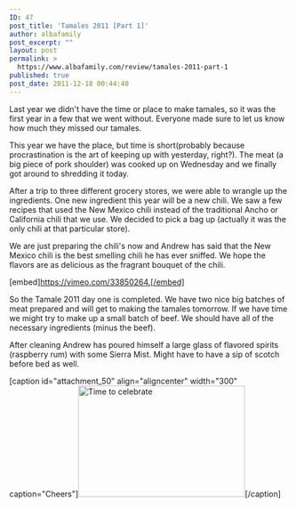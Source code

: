 ```yaml
---
ID: 47
post_title: 'Tamales 2011 [Part 1]'
author: albafamily
post_excerpt: ""
layout: post
permalink: >
  https://www.albafamily.com/review/tamales-2011-part-1
published: true
post_date: 2011-12-18 00:44:40
---
```

Last year we didn't have the time or place to make tamales, so it was the first year in a few that we went without. Everyone made sure to let us know how much they missed our tamales.

This year we have the place, but time is short(probably because procrastination is the art of keeping up with yesterday, right?). The meat (a big piece of pork shoulder) was cooked up on Wednesday and we finally got around to shredding it today.

After a trip to three different grocery stores, we were able to wrangle up the ingredients. One new ingredient this year will be a new chili. We saw a few recipes that used the New Mexico chili instead of the traditional Ancho or California chili that we use. We decided to pick a bag up (actually it was the only chili at that particular store).

We are just preparing the chili's now and Andrew has said that the New Mexico chili is the best smelling chili he has ever sniffed. We hope the flavors are as delicious as the fragrant bouquet of the chili.

[embed]https://vimeo.com/33850264.[/embed]

So the Tamale 2011 day one is completed. We have two nice big batches of meat prepared and will get to making the tamales tomorrow. If we have time we might try to make up a small batch of beef. We should have all of the necessary ingredients (minus the beef).

After cleaning Andrew has poured himself a large glass of flavored spirits (raspberry rum) with some Sierra Mist. Might have to have a sip of scotch before bed as well.

[caption id="attachment_50" align="aligncenter" width="300" caption="Cheers"]<a href="https://www.albafamily.com/wp-content/uploads/tamale2011day1_done.jpg"><img class="size-medium wp-image-50" title="Cheers" src="https://www.albafamily.com/wp-content/uploads/tamale2011day1_done-300x200.jpg" alt="Time to celebrate" width="300" height="200" /></a>[/caption]